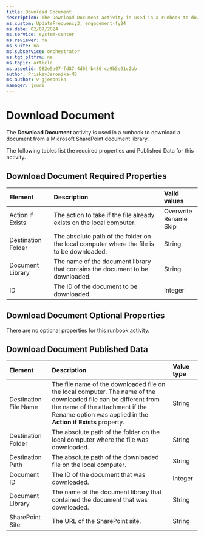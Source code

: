 ```yaml
---
title: Download Document
description: The Download Document activity is used in a runbook to download a document from a Microsoft SharePoint document library.
ms.custom: UpdateFrequency3, engagement-fy24
ms.date: 02/07/2024
ms.service: system-center
ms.reviewer: na
ms.suite: na
ms.subservice: orchestrator
ms.tgt_pltfrm: na
ms.topic: article
ms.assetid: 982e9a07-fd87-4d05-b486-ca9b5e91c2bb
author: PriskeyJeronika-MS
ms.author: v-gjeronika
manager: jsuri
---
```


# Download Document

The **Download Document** activity is used in a runbook to download a document from a Microsoft SharePoint document library.

The following tables list the required properties and Published Data for this activity.

## Download Document Required Properties

| **Element**   | **Description**   | **Valid values**   |
|:---|:---|:---|
| Action if Exists   | The action to take if the file already exists on the local computer.   | Overwrite<br>Rename<br>Skip |
| Destination Folder | The absolute path of the folder on the local computer where the file is to be downloaded. | String   |
| Document Library   | The name of the document library that contains the document to be downloaded.   | String   |
| ID   | The ID of the document to be downloaded.   | Integer   |

## Download Document Optional Properties

There are no optional properties for this runbook activity.

## Download Document Published Data

| **Element**   | **Description**   | **Value type** |
|:---|:---|:---|
| Destination File Name | The file name of the downloaded file on the local computer. The name of the downloaded file can be different from the name of the attachment if the Rename option was applied in the **Action if Exists** property. | String   |
| Destination Folder   | The absolute path of the folder on the local computer where the file was downloaded.   | String   |
| Destination Path   | The absolute path of the downloaded file on the local computer.   | String   |
| Document ID   | The ID of the document that was downloaded.   | Integer   |
| Document Library   | The name of the document library that contained the document that was downloaded.   | String   |
| SharePoint Site   | The URL of the SharePoint site.   | String   |
